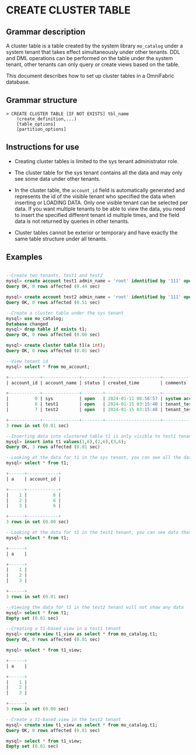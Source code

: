 # **CREATE CLUSTER TABLE**

## **Grammar description**

A cluster table is a table created by the system library `mo_catalog` under a system tenant that takes effect simultaneously under other tenants. DDL and DML operations can be performed on the table under the system tenant, other tenants can only query or create views based on the table.

This document describes how to set up cluster tables in a OmniFabric database.

## **Grammar structure**

```
> CREATE CLUSTER TABLE [IF NOT EXISTS] tbl_name
    (create_definition,...)
    [table_options]
    [partition_options]
```

## **Instructions for use**

- Creating cluster tables is limited to the sys tenant administrator role.

- The cluster table for the sys tenant contains all the data and may only see some data under other tenants.

- In the cluster table, the `account_id` field is automatically generated and represents the id of the visible tenant who specified the data when inserting or LOADING DATA. Only one visible tenant can be selected per data. If you want multiple tenants to be able to view the data, you need to insert the specified different tenant id multiple times, and the field data is not returned by queries in other tenants.

- Cluster tables cannot be exterior or temporary and have exactly the same table structure under all tenants.

## Examples

```sql

--Create two tenants, test1 and test2
mysql> create account test1 admin_name = 'root' identified by '111' open comment 'tenant_test';
Query OK, 0 rows affected (0.44 sec)

mysql> create account test2 admin_name = 'root' identified by '111' open comment 'tenant_test';
Query OK, 0 rows affected (0.51 sec)

--Create a cluster table under the sys tenant
mysql> use mo_catalog;
Database changed
mysql> drop table if exists t1;
Query OK, 0 rows affected (0.00 sec)

mysql> create cluster table t1(a int);
Query OK, 0 rows affected (0.01 sec)

--View tenant id
mysql> select * from mo_account;

+------------+--------------+--------+---------------------+----------------+---------+----------------+
| account_id | account_name | status | created_time        | comments       | version | suspended_time |

+------------+--------------+--------+---------------------+----------------+---------+----------------+
|          0 | sys          | open   | 2024-01-11 08:56:57 | system account |       1 | NULL           |
|          6 | test1        | open   | 2024-01-15 03:15:40 | tenant_test    |       7 | NULL           |
|          7 | test2        | open   | 2024-01-15 03:15:48 | tenant_test    |       8 | NULL           |

+------------+--------------+--------+---------------------+----------------+---------+----------------+
3 rows in set (0.01 sec)

--Inserting data into clustered table t1 is only visible to test1 tenants
mysql> insert into t1 values(1,6),(2,6),(3,6);
Query OK, 3 rows affected (0.01 sec)

--Looking at the data for t1 in the sys tenant, you can see all the data including the `account_id` field
mysql> select * from t1;

+------+------------+
| a    | account_id |

+------+------------+
|    1 |          6 |
|    2 |          6 |
|    3 |          6 |

+------+------------+
3 rows in set (0.00 sec)

--Looking at the data for t1 in the test1 tenant, you can see data that is not in the `account_id` field
mysql> select * from t1;

+------+
| a    |

+------+
|    1 |
|    2 |
|    3 |

+------+
3 rows in set (0.01 sec)

--Viewing the data for t1 in the test2 tenant will not show any data
mysql> select * from t1;
Empty set (0.01 sec)

--Creating a t1-based view in a test1 tenant
mysql> create view t1_view as select * from mo_catalog.t1;
Query OK, 0 rows affected (0.01 sec)

mysql> select * from t1_view;

+------+
| a    |

+------+
|    1 |
|    2 |
|    3 |

+------+
3 rows in set (0.00 sec)

--Create a t1-based view in the test2 tenant
mysql> create view t1_view as select * from mo_catalog.t1;
Query OK, 0 rows affected (0.01 sec)

mysql> select * from t1_view;
Empty set (0.01 sec)
```
